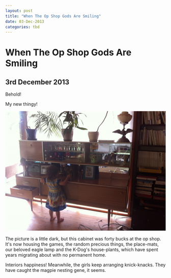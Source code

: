 ```yaml
---
layout: post
title: "When The Op Shop Gods Are Smiling"
date: 03-Dec-2013
categories: tbd
---
```


# When The Op Shop Gods Are Smiling

## 3rd December 2013

Behold!

My new thingy!

<img class="photo-horiz" src="/images/2013/12/IMG_0380-1024x764.jpg" />

The picture is a little dark,   but this cabinet was forty bucks at the op shop. It's now housing the games, the random precious things, the place-mats, our beloved eagle lamp and the K-Dog's house-plants, which have spent years migrating about with no permanent home.

Interiors happiness! Meanwhile, the girls keep arranging knick-knacks. They have caught the magpie nesting gene, it seems.

 
